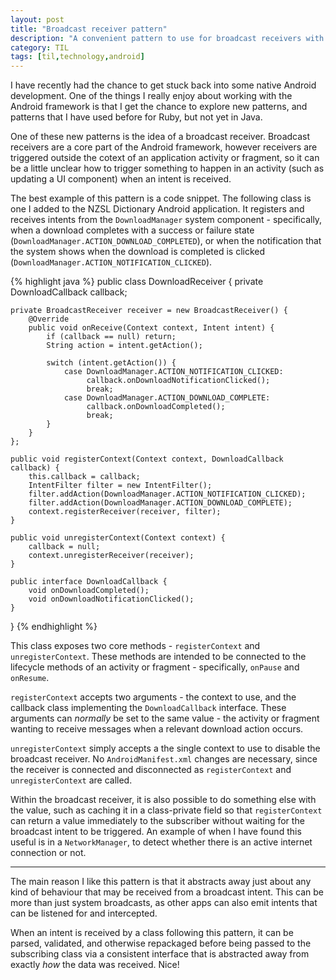 ```yaml
---
layout: post
title: "Broadcast receiver pattern"
description: "A convenient pattern to use for broadcast receivers with Android"
category: TIL
tags: [til,technology,android]
---
```


I have recently had the chance to get stuck back into some native Android development. One of the
things I really enjoy about working with the Android framework is that I get the chance to explore
new patterns, and patterns that I have used before for Ruby, but not yet in Java. 

One of these new patterns is the idea of a broadcast receiver. Broadcast receivers are a core part
of the Android framework, however receivers are triggered outside the cotext of an application
activity or fragment, so it can be a little unclear how to trigger something to happen in an
activity (such as updating a UI component) when an intent is received.

The best example of this pattern is a code snippet. The following class is one I added to the NZSL
Dictionary Android application. It registers and receives intents from the `DownloadManager` system
component - specifically, when a download completes with a success or failure state
(`DownloadManager.ACTION_DOWNLOAD_COMPLETED`), or when the notification that the system shows when
the download is completed is clicked (`DownloadManager.ACTION_NOTIFICATION_CLICKED`).

{% highlight java %}
public class DownloadReceiver {
    private DownloadCallback callback;

    private BroadcastReceiver receiver = new BroadcastReceiver() {
        @Override
        public void onReceive(Context context, Intent intent) {
            if (callback == null) return;
            String action = intent.getAction();

            switch (intent.getAction()) {
                case DownloadManager.ACTION_NOTIFICATION_CLICKED:
                     callback.onDownloadNotificationClicked();
                     break;
                case DownloadManager.ACTION_DOWNLOAD_COMPLETE:
                     callback.onDownloadCompleted();
                     break;
            }
        }
    };

    public void registerContext(Context context, DownloadCallback callback) {
        this.callback = callback;
        IntentFilter filter = new IntentFilter();
        filter.addAction(DownloadManager.ACTION_NOTIFICATION_CLICKED);
        filter.addAction(DownloadManager.ACTION_DOWNLOAD_COMPLETE);
        context.registerReceiver(receiver, filter);
    }

    public void unregisterContext(Context context) {
        callback = null;
        context.unregisterReceiver(receiver);
    }

    public interface DownloadCallback {
        void onDownloadCompleted();
        void onDownloadNotificationClicked();
    }
}
{% endhighlight %}

This class exposes two core methods - `registerContext` and `unregisterContext`. These methods are intended to be connected to the lifecycle methods of an activity or fragment - specifically, `onPause` and `onResume`. 

`registerContext` accepts two arguments - the context to use, and the callback class implementing the `DownloadCallback` interface. These arguments can _normally_ be set to the same value - the activity or fragment wanting to receive messages when a relevant download action occurs.

`unregisterContext` simply accepts a the single context to use to disable the broadcast receiver. No `AndroidManifest.xml` changes are necessary, since the receiver is connected and disconnected as `registerContext` and `unregisterContext` are called. 

Within the broadcast receiver, it is also possible to do something else with the value, such as caching it in a class-private field so that `registerContext` can return a value immediately to the subscriber without waiting for the broadcast intent to be triggered. An example of when I have found this useful is in a `NetworkManager`, to detect whether there is an active internet connection or not.

---

The main reason I like this pattern is that it abstracts away just about any kind of behaviour that may be received from a broadcast intent. This can be more than just system broadcasts, as other apps can also emit intents that can be listened for and intercepted.

When an intent is received by a class following this pattern, it can be parsed, validated, and otherwise repackaged before being passed to the subscribing class via a consistent interface that is abstracted away from exactly _how_ the data was received. Nice!
